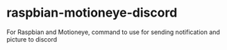 # raspbian-motioneye-discord
For Raspbian and Motioneye, command to use for sending notification and picture to discord

